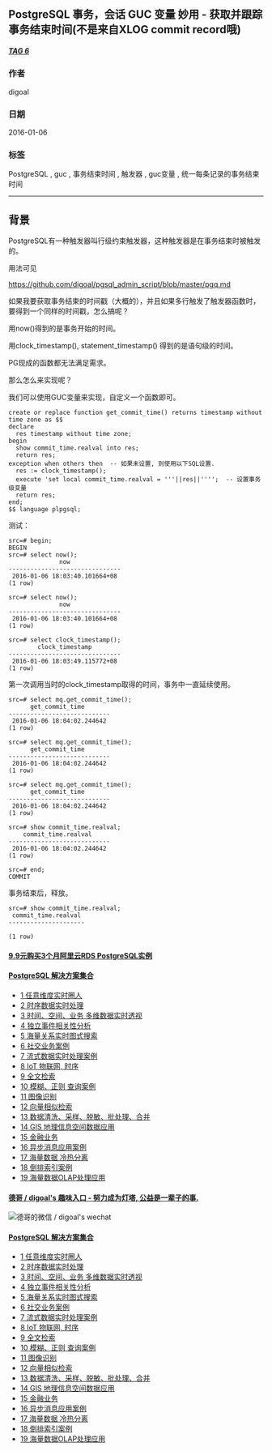 ## PostgreSQL 事务，会话 GUC 变量 妙用 - 获取并跟踪事务结束时间(不是来自XLOG commit record哦)  
##### [TAG 6](../class/6.md)
                                    
### 作者                                                                                 
digoal                               
                                      
### 日期                                 
2016-01-06                              
                                  
### 标签                               
PostgreSQL , guc , 事务结束时间 , 触发器 , guc变量 , 统一每条记录的事务结束时间                
                                    
----                              
                                       
## 背景                             
PostgreSQL有一种触发器叫行级约束触发器，这种触发器是在事务结束时被触发的。  
  
用法可见  
  
https://github.com/digoal/pgsql_admin_script/blob/master/pgq.md  
  
如果我要获取事务结束的时间戳（大概的），并且如果多行触发了触发器函数时，要得到一个同样的时间戳，怎么搞呢？  
  
用now()得到的是事务开始的时间。  
  
用clock_timestamp(), statement_timestamp() 得到的是语句级的时间。  
  
PG现成的函数都无法满足需求。  
  
那么怎么来实现呢？  
  
我们可以使用GUC变量来实现，自定义一个函数即可。  
  
```  
create or replace function get_commit_time() returns timestamp without time zone as $$  
declare  
  res timestamp without time zone;  
begin  
  show commit_time.realval into res;  
  return res;  
exception when others then  -- 如果未设置, 则使用以下SQL设置.  
  res := clock_timestamp();  
  execute 'set local commit_time.realval = '''||res||'''';  -- 设置事务级变量  
  return res;  
end;  
$$ language plpgsql;  
```  
  
测试：  
  
```  
src=# begin;  
BEGIN  
src=# select now();  
              now                
-------------------------------  
 2016-01-06 18:03:40.101664+08  
(1 row)  
  
src=# select now();  
              now                
-------------------------------  
 2016-01-06 18:03:40.101664+08  
(1 row)  
  
src=# select clock_timestamp();  
        clock_timestamp          
-------------------------------  
 2016-01-06 18:03:49.115772+08  
(1 row)  
```  
  
第一次调用当时的clock_timestamp取得的时间，事务中一直延续使用。  
  
```  
src=# select mq.get_commit_time();  
      get_commit_time         
----------------------------  
 2016-01-06 18:04:02.244642  
(1 row)  
  
src=# select mq.get_commit_time();  
      get_commit_time         
----------------------------  
 2016-01-06 18:04:02.244642  
(1 row)  
  
src=# select mq.get_commit_time();  
      get_commit_time         
----------------------------  
 2016-01-06 18:04:02.244642  
(1 row)  
  
src=# show commit_time.realval;  
    commit_time.realval       
----------------------------  
 2016-01-06 18:04:02.244642  
(1 row)  
  
src=# end;  
COMMIT  
```  
  
事务结束后，释放。  
  
```  
src=# show commit_time.realval;  
 commit_time.realval   
---------------------  
   
(1 row)  
```  
  
  
  
  
  
  
  
  
  
  
  
  
  
  
  
  
  
  
  
  
  
  
  
  
  
  
  
  
  
  
  
  
  
  
  
  
  
  
  
  
  
  
  
  
  
  
#### [9.9元购买3个月阿里云RDS PostgreSQL实例](https://www.aliyun.com/database/postgresqlactivity "57258f76c37864c6e6d23383d05714ea")
  
  
#### [PostgreSQL 解决方案集合](https://yq.aliyun.com/topic/118 "40cff096e9ed7122c512b35d8561d9c8")
- [1 任意维度实时圈人](https://yq.aliyun.com/topic/118 "40cff096e9ed7122c512b35d8561d9c8")
- [2 时序数据实时处理](https://yq.aliyun.com/topic/118 "40cff096e9ed7122c512b35d8561d9c8")
- [3 时间、空间、业务 多维数据实时透视](https://yq.aliyun.com/topic/118 "40cff096e9ed7122c512b35d8561d9c8")
- [4 独立事件相关性分析](https://yq.aliyun.com/topic/118 "40cff096e9ed7122c512b35d8561d9c8")
- [5 海量关系实时图式搜索](https://yq.aliyun.com/topic/118 "40cff096e9ed7122c512b35d8561d9c8")
- [6 社交业务案例](https://yq.aliyun.com/topic/118 "40cff096e9ed7122c512b35d8561d9c8")
- [7 流式数据实时处理案例](https://yq.aliyun.com/topic/118 "40cff096e9ed7122c512b35d8561d9c8")
- [8 IoT 物联网, 时序](https://yq.aliyun.com/topic/118 "40cff096e9ed7122c512b35d8561d9c8")
- [9 全文检索](https://yq.aliyun.com/topic/118 "40cff096e9ed7122c512b35d8561d9c8")
- [10 模糊、正则 查询案例](https://yq.aliyun.com/topic/118 "40cff096e9ed7122c512b35d8561d9c8")
- [11 图像识别](https://yq.aliyun.com/topic/118 "40cff096e9ed7122c512b35d8561d9c8")
- [12 向量相似检索](https://yq.aliyun.com/topic/118 "40cff096e9ed7122c512b35d8561d9c8")
- [13 数据清洗、采样、脱敏、批处理、合并](https://yq.aliyun.com/topic/118 "40cff096e9ed7122c512b35d8561d9c8")
- [14 GIS 地理信息空间数据应用](https://yq.aliyun.com/topic/118 "40cff096e9ed7122c512b35d8561d9c8")
- [15 金融业务](https://yq.aliyun.com/topic/118 "40cff096e9ed7122c512b35d8561d9c8")
- [16 异步消息应用案例](https://yq.aliyun.com/topic/118 "40cff096e9ed7122c512b35d8561d9c8")
- [17 海量数据 冷热分离](https://yq.aliyun.com/topic/118 "40cff096e9ed7122c512b35d8561d9c8")
- [18 倒排索引案例](https://yq.aliyun.com/topic/118 "40cff096e9ed7122c512b35d8561d9c8")
- [19 海量数据OLAP处理应用](https://yq.aliyun.com/topic/118 "40cff096e9ed7122c512b35d8561d9c8")
  
  
#### [德哥 / digoal's 趣味入口 - 努力成为灯塔, 公益是一辈子的事.](https://github.com/digoal/blog/blob/master/README.md "22709685feb7cab07d30f30387f0a9ae")
  
  
![德哥的微信 / digoal's wechat](../pic/digoal_weixin.jpg "f7ad92eeba24523fd47a6e1a0e691b59")
  
  
#### [PostgreSQL 解决方案集合](https://yq.aliyun.com/topic/118 "40cff096e9ed7122c512b35d8561d9c8")
- [1 任意维度实时圈人](https://yq.aliyun.com/topic/118 "40cff096e9ed7122c512b35d8561d9c8")
- [2 时序数据实时处理](https://yq.aliyun.com/topic/118 "40cff096e9ed7122c512b35d8561d9c8")
- [3 时间、空间、业务 多维数据实时透视](https://yq.aliyun.com/topic/118 "40cff096e9ed7122c512b35d8561d9c8")
- [4 独立事件相关性分析](https://yq.aliyun.com/topic/118 "40cff096e9ed7122c512b35d8561d9c8")
- [5 海量关系实时图式搜索](https://yq.aliyun.com/topic/118 "40cff096e9ed7122c512b35d8561d9c8")
- [6 社交业务案例](https://yq.aliyun.com/topic/118 "40cff096e9ed7122c512b35d8561d9c8")
- [7 流式数据实时处理案例](https://yq.aliyun.com/topic/118 "40cff096e9ed7122c512b35d8561d9c8")
- [8 IoT 物联网, 时序](https://yq.aliyun.com/topic/118 "40cff096e9ed7122c512b35d8561d9c8")
- [9 全文检索](https://yq.aliyun.com/topic/118 "40cff096e9ed7122c512b35d8561d9c8")
- [10 模糊、正则 查询案例](https://yq.aliyun.com/topic/118 "40cff096e9ed7122c512b35d8561d9c8")
- [11 图像识别](https://yq.aliyun.com/topic/118 "40cff096e9ed7122c512b35d8561d9c8")
- [12 向量相似检索](https://yq.aliyun.com/topic/118 "40cff096e9ed7122c512b35d8561d9c8")
- [13 数据清洗、采样、脱敏、批处理、合并](https://yq.aliyun.com/topic/118 "40cff096e9ed7122c512b35d8561d9c8")
- [14 GIS 地理信息空间数据应用](https://yq.aliyun.com/topic/118 "40cff096e9ed7122c512b35d8561d9c8")
- [15 金融业务](https://yq.aliyun.com/topic/118 "40cff096e9ed7122c512b35d8561d9c8")
- [16 异步消息应用案例](https://yq.aliyun.com/topic/118 "40cff096e9ed7122c512b35d8561d9c8")
- [17 海量数据 冷热分离](https://yq.aliyun.com/topic/118 "40cff096e9ed7122c512b35d8561d9c8")
- [18 倒排索引案例](https://yq.aliyun.com/topic/118 "40cff096e9ed7122c512b35d8561d9c8")
- [19 海量数据OLAP处理应用](https://yq.aliyun.com/topic/118 "40cff096e9ed7122c512b35d8561d9c8")
  
